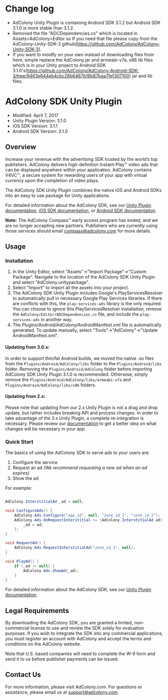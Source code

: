 # Change log
- AdColony Unity Plugin is containing Android SDK 3.1.2 but Android SDK 3.1.0 is more stable than 3.1.2.
- Removed the file "ADCDependencies.cs" which is located in Assets>AdColony>Editor so If you need that file please copy from the AdColony-Unity-SDK-3 github(https://github.com/AdColony/AdColony-Unity-SDK-3).
- If you want to moidfy on your own instead of downloading files from here, simple replace the AdColony.jar and armeabi-v7a, x86 lib files which is in your Unity project to Android SDK 3.1.0's(https://github.com/AdColony/AdColony-Android-SDK-3/tree/9463e644eb4cbc26b6467b16b87baa7fef307100) jar and lib files. 


# AdColony SDK Unity Plugin
- Modified: April 7, 2017
- Unity Plugin Version: 3.1.0
- iOS SDK Version: 3.1.1
- Android SDK Version: 3.1.0

## Overview
Increase your revenue with the advertising SDK trusted by the world’s top publishers. AdColony delivers high-definition Instant-Play™ video ads that can be displayed anywhere within your application. AdColony contains V4VC™, a secure system for rewarding users of your app with virtual currency upon the completion of video plays.

The AdColony SDK Unity Plugin combines the native iOS and Android SDKs into an easy to use package for Unity applications.

For detailed information about the AdColony SDK, see our [Unity Plugin documentation](https://github.com/AdColony/AdColony-Unity-SDK-3/wiki), [iOS SDK documentation](https://github.com/AdColony/AdColony-iOS-SDK-3/wiki), or [Android SDK documentation](https://github.com/AdColony/AdColony-Android-SDK-3/wiki).

**Note:** The AdColony Compass™ early access program has ended, and we are no longer accepting new partners. Publishers who are currently using those services should email compass@adcolony.com for more details.

## Usage

### Installation

1. In the Unity Editor, select "Assets"->"Import Package"->"Custom Package". Navigate to the location of the AdColony SDK Unity Plugin and select "AdColony.unitypackage".
1. Select "Import" to import all the assets into your project.
1. The AdColony SDK Unity Plugin includes Google's PlayServicesResolver to automatically pull in necessary Google Play Services libraries. If there are conflicts with this, the `play-services-ads` library is the only required. You can choose to ignore this PlayServicesResolver installation, remove the `AdColony/Editor/ADCDependencies.cs` file, and include the `play-services-ads` in another way.
1. The Plugins/Android/AdColony/AndroidManifest.xml file is automatically generated. To update manually, select "Tools"->"AdColony"->"Update AndroidManifest.xml".

#### Updating from 3.0.x:
In order to support thin/fat Android builds, we moved the native .so files from the `Plugins/Android/AdColony/libs` folder to the `Plugins/Android/libs` folder. Removing the `Plugins/Android/AdColony` folder before importing AdColony SDK Unity Plugin 3.1.0 is recommended. Otherwise, simply remove the `Plugins/Android/AdColony/libs/armeabi-v7a` and `Plugins/Android/AdColony/libs/x86` folders.

#### Updating from 2.x:
Please note that updating from our 2.x Unity Plugin is not a drag and drop update, but rather includes breaking API and process changes. In order to take advantage of the 3.x Unity Plugin, a complete re-integration is necessary. Please review our [documentation](https://github.com/AdColony/AdColony-Unity-SDK-3/wiki) to get a better idea on what changes will be necessary in your app.


### Quick Start
The basics of using the AdColony SDK to serve ads to your users are:
1. Configure the service
1. Request an ad *(We recommend requesting a new ad when an ad expires)*
1. Show the ad

For example:

```csharp

AdColony.InterstitialAd _ad = null;

void ConfigureAds() {
    AdColony.Ads.Configure("app_id", null, "zone_id_1", "zone_id_2");
    AdColony.Ads.OnRequestInterstitial += (AdColony.InterstitialAd ad) => {
        _ad = ad;
    };
}

void RequestAd() {
    AdColony.Ads.RequestInterstitialAd("zone_id_1", null);
}

void PlayAd() {
    if (_ad != null) {
        AdColony.Ads.ShowAd(_ad);
    }
}
```

For detailed information about the AdColony SDK, see our [Unity Plugin documentation](https://github.com/AdColony/AdColony-Unity-SDK-3/wiki).

## Legal Requirements
By downloading the AdColony SDK, you are granted a limited, non-commercial license to use and review the SDK solely for evaluation purposes.  If you wish to integrate the SDK into any commercial applications, you must register an account with AdColony and accept the terms and conditions on the AdColony website.

Note that U.S. based companies will need to complete the W-9 form and send it to us before publisher payments can be issued.

## Contact Us
For more information, please visit AdColony.com. For questions or assistance, please email us at support@adcolony.com.
